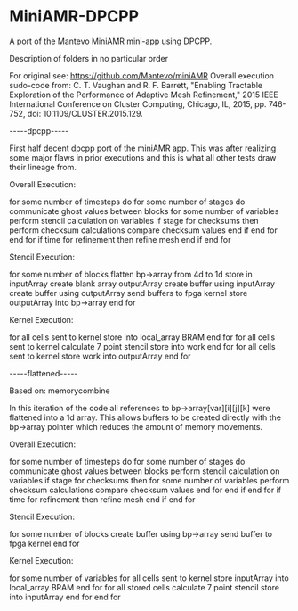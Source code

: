 # MiniAMR-DPCPP
A port of the Mantevo MiniAMR mini-app using DPCPP.

Description of folders in no particular order

For original see: https://github.com/Mantevo/miniAMR
Overall execution sudo-code from: 
C. T. Vaughan and R. F. Barrett, "Enabling Tractable Exploration of the Performance of Adaptive Mesh Refinement," 2015 IEEE International Conference on Cluster Computing, Chicago, IL, 2015, pp. 746-752, doi: 10.1109/CLUSTER.2015.129.

-----dpcpp-----

First half decent dpcpp port of the miniAMR app. This was after realizing some major flaws in prior executions and this is what all other tests draw their lineage from.

Overall Execution:

for some number of timesteps do
  for some number of stages do
    communicate ghost values between blocks
    for some number of variables
      perform stencil calculation on variables
      if stage for checksums then
        perform checksum calculations
        compare checksum values
      end if
    end for
  end for
  if time for refinement then
    refine mesh
  end if
end for

Stencil Execution:

for some number of blocks
  flatten bp->array from 4d to 1d
  store in inputArray
  create blank array outputArray
  create buffer using inputArray
  create buffer using outputArray
  send buffers to fpga kernel
  store outputArray into bp->array
end for

Kernel Execution:

for all cells sent to kernel
  store into local_array BRAM
end for
for all cells sent to kernel
  calculate 7 point stencil
  store into work
end for
for all cells sent to kernel
  store work into outputArray
end for

-----flattened-----

Based on: memorycombine

In this iteration of the code all references to bp->array[var][i][j][k] were flattened into a 1d array. This allows buffers to be created directly with the bp->array pointer which reduces the amount of memory movements.

Overall Execution:

for some number of timesteps do
  for some number of stages do
    communicate ghost values between blocks
    perform stencil calculation on variables
    if stage for checksums then
      for some number of variables
        perform checksum calculations
        compare checksum values
      end for
    end if
  end for
  if time for refinement then
    refine mesh
  end if
end for

Stencil Execution:

for some number of blocks
  create buffer using bp->array
  send buffer to fpga kernel
end for

Kernel Execution:

for some number of variables
  for all cells sent to kernel
    store inputArray into local_array BRAM
  end for
  for all stored cells
    calculate 7 point stencil
    store into inputArray
  end for
end for
  
  
  
  
